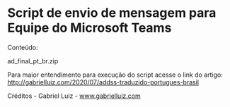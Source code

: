 # Script de envio de mensagem para Equipe do Microsoft Teams

Conteúdo:

ad_final_pt_br.zip

Para maior entendimento para execução do script acesse o link do artigo: http://gabrielluiz.com/2020/07/addss-traduzido-portugues-brasil

Créditos - Gabriel Luiz - www.gabrielluiz.com 
